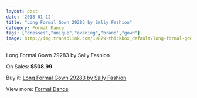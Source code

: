 ```yaml
---
layout: post
date: '2018-01-12'
title: "Long Formal Gown 29283 by Sally Fashion"
category: Formal Dance
tags: ["dresses","unique","evening","brand","gown"]
image: http://img.transblink.com/19879-thickbox_default/long-formal-gown-29283-by-sally-fashion.jpg
---
```

Long Formal Gown 29283 by Sally Fashion

On Sales: **$508.99**
<a href="https://www.transblink.com/en/formal-dance/6259-long-formal-gown-29283-by-sally-fashion.html"><amp-img layout="responsive" width="600" height="600" src="//img.transblink.com/19879-thickbox_default/long-formal-gown-29283-by-sally-fashion.jpg" alt="Long Formal Gown 29283 by Sally Fashion 0" /></a>
<a href="https://www.transblink.com/en/formal-dance/6259-long-formal-gown-29283-by-sally-fashion.html"><amp-img layout="responsive" width="600" height="600" src="//img.transblink.com/19883-thickbox_default/long-formal-gown-29283-by-sally-fashion.jpg" alt="Long Formal Gown 29283 by Sally Fashion 1" /></a>
<a href="https://www.transblink.com/en/formal-dance/6259-long-formal-gown-29283-by-sally-fashion.html"><amp-img layout="responsive" width="600" height="600" src="//img.transblink.com/19882-thickbox_default/long-formal-gown-29283-by-sally-fashion.jpg" alt="Long Formal Gown 29283 by Sally Fashion 2" /></a>
<a href="https://www.transblink.com/en/formal-dance/6259-long-formal-gown-29283-by-sally-fashion.html"><amp-img layout="responsive" width="600" height="600" src="//img.transblink.com/19881-thickbox_default/long-formal-gown-29283-by-sally-fashion.jpg" alt="Long Formal Gown 29283 by Sally Fashion 3" /></a>
<a href="https://www.transblink.com/en/formal-dance/6259-long-formal-gown-29283-by-sally-fashion.html"><amp-img layout="responsive" width="600" height="600" src="//img.transblink.com/19880-thickbox_default/long-formal-gown-29283-by-sally-fashion.jpg" alt="Long Formal Gown 29283 by Sally Fashion 4" /></a>

Buy it: [Long Formal Gown 29283 by Sally Fashion](https://www.transblink.com/en/formal-dance/6259-long-formal-gown-29283-by-sally-fashion.html "Long Formal Gown 29283 by Sally Fashion")

View more: [Formal Dance](https://www.transblink.com/en/6-formal-dance "Formal Dance")